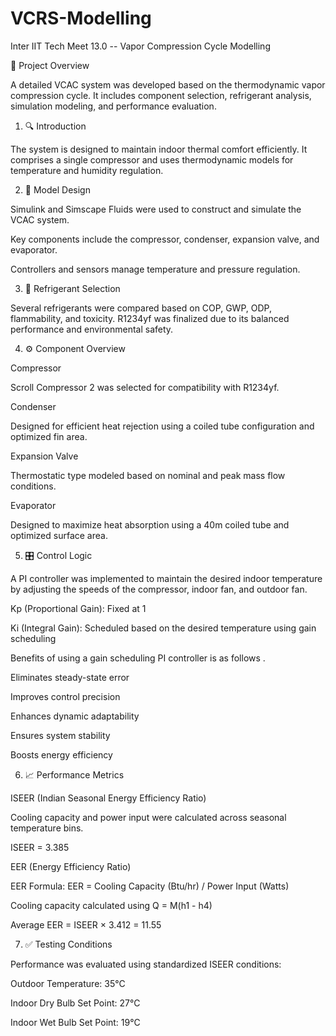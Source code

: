 # VCRS-Modelling
Inter IIT Tech Meet 13.0 -- Vapor Compression Cycle Modelling


📘 Project Overview

A detailed VCAC system was developed based on the thermodynamic vapor compression cycle. It includes component selection, refrigerant analysis, simulation modeling, and performance evaluation.

1. 🔍 Introduction

The system is designed to maintain indoor thermal comfort efficiently. It comprises a single compressor and uses thermodynamic models for temperature and humidity regulation.

2. 🧰 Model Design

Simulink and Simscape Fluids were used to construct and simulate the VCAC system.

Key components include the compressor, condenser, expansion valve, and evaporator.

Controllers and sensors manage temperature and pressure regulation.

3. 🧪 Refrigerant Selection

Several refrigerants were compared based on COP, GWP, ODP, flammability, and toxicity.
R1234yf was finalized due to its balanced performance and environmental safety.

4. ⚙️ Component Overview

Compressor

Scroll Compressor 2 was selected for compatibility with R1234yf.

Condenser

Designed for efficient heat rejection using a coiled tube configuration and optimized fin area.

Expansion Valve

Thermostatic type modeled based on nominal and peak mass flow conditions.

Evaporator

Designed to maximize heat absorption using a 40m coiled tube and optimized surface area.

5. 🎛️ Control Logic

A PI controller was implemented to maintain the desired indoor temperature by adjusting the speeds of the compressor, indoor fan, and outdoor fan.

Kp (Proportional Gain): Fixed at 1

Ki (Integral Gain): Scheduled based on the desired temperature using gain scheduling

Benefits of using a gain scheduling PI controller is as follows .

Eliminates steady-state error

Improves control precision

Enhances dynamic adaptability

Ensures system stability

Boosts energy efficiency

6. 📈 Performance Metrics

ISEER (Indian Seasonal Energy Efficiency Ratio)

Cooling capacity and power input were calculated across seasonal temperature bins.

ISEER = 3.385

EER (Energy Efficiency Ratio)

EER Formula: EER = Cooling Capacity (Btu/hr) / Power Input (Watts)

Cooling capacity calculated using Q = M(h1 - h4)

Average EER = ISEER × 3.412 = 11.55

7. ✅ Testing Conditions

Performance was evaluated using standardized ISEER conditions:

Outdoor Temperature: 35°C

Indoor Dry Bulb Set Point: 27°C

Indoor Wet Bulb Set Point: 19°C
